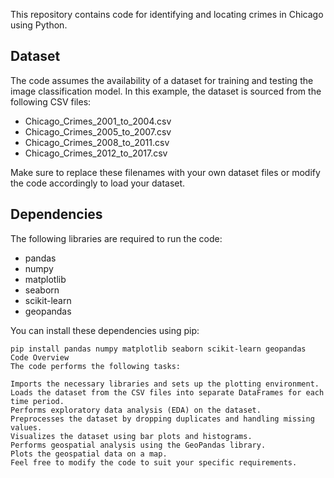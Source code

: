 This repository contains code for identifying and locating crimes in Chicago using Python. 
## Dataset

The code assumes the availability of a dataset for training and testing the image classification model. In this example, the dataset is sourced from the following CSV files:

- Chicago_Crimes_2001_to_2004.csv
- Chicago_Crimes_2005_to_2007.csv
- Chicago_Crimes_2008_to_2011.csv
- Chicago_Crimes_2012_to_2017.csv

Make sure to replace these filenames with your own dataset files or modify the code accordingly to load your dataset.

## Dependencies

The following libraries are required to run the code:

- pandas
- numpy
- matplotlib
- seaborn
- scikit-learn
- geopandas

You can install these dependencies using pip:

```shell
pip install pandas numpy matplotlib seaborn scikit-learn geopandas
Code Overview
The code performs the following tasks:

Imports the necessary libraries and sets up the plotting environment.
Loads the dataset from the CSV files into separate DataFrames for each time period.
Performs exploratory data analysis (EDA) on the dataset.
Preprocesses the dataset by dropping duplicates and handling missing values.
Visualizes the dataset using bar plots and histograms.
Performs geospatial analysis using the GeoPandas library.
Plots the geospatial data on a map.
Feel free to modify the code to suit your specific requirements.
